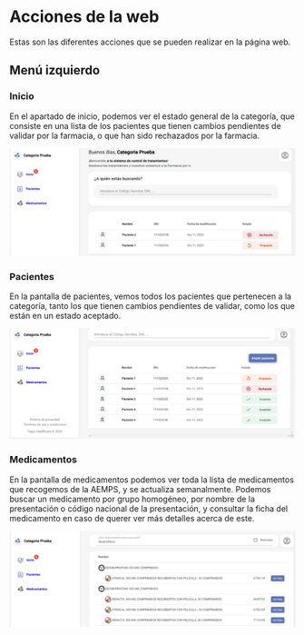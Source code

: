 # Acciones de la web

Estas son las diferentes acciones que se pueden realizar en la página web.

## Menú izquierdo

### Inicio

En el apartado de inicio, podemos ver el estado general de la categoría, que consiste en una lista de los pacientes que tienen cambios pendientes de validar por la farmacia, o que han sido rechazados por la farmacia.

![Dashboard pacientes](./images/4_inicio.PNG)

### Pacientes

En la pantalla de pacientes, vemos todos los pacientes que pertenecen a la categoría, tanto los que tienen cambios pendientes de validar, como los que están en un estado aceptado.

![Listado pacientes categoría](./images/4_lista_pacientes.PNG)

### Medicamentos

En la pantalla de medicamentos podemos ver toda la lista de medicamentos que recogemos de la AEMPS, y se actualiza semanalmente. Podemos buscar un medicamento por grupo homogéneo, por nombre de la presentación o código nacional de la presentación, y consultar la ficha del medicamento en caso de querer ver más detalles acerca de este.


![Listado medicamentos](./images/4_lista_medicamentos.PNG)

